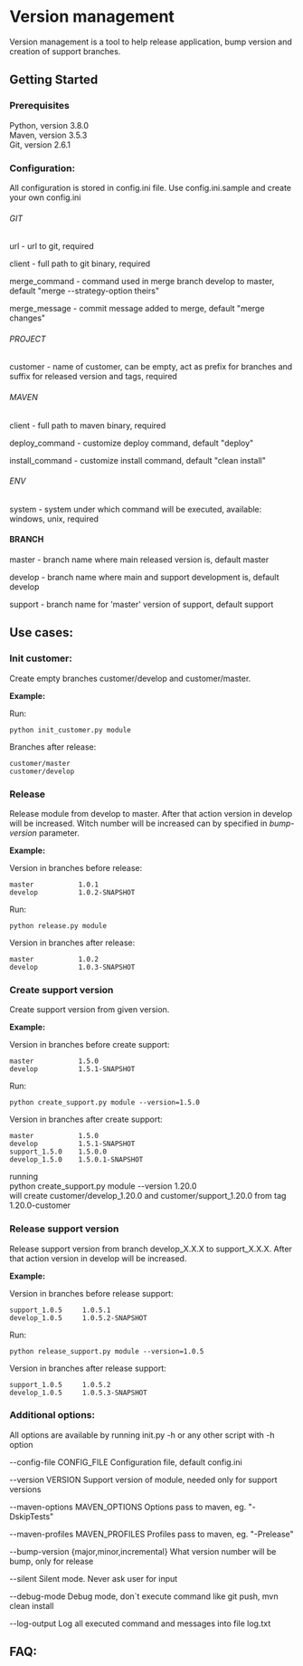 # Version management

Version management is a tool to help release application, bump version and creation of support branches.

## Getting Started

### Prerequisites

Python, version 3.8.0<br>
Maven, version 3.5.3<br>
Git, version 2.6.1


### Configuration:

All configuration is stored in config.ini file. Use config.ini.sample and create your own config.ini 

###### GIT

url - url to git, required

client - full path to git binary, required

merge_command - command used in merge branch develop to master, default "merge --strategy-option theirs"

merge_message - commit message added to merge, default "merge changes"

###### PROJECT

customer - name of customer, can be empty, act as prefix for branches and suffix for released version and tags, required

###### MAVEN

client - full path to maven binary, required

deploy_command - customize deploy command, default "deploy"

install_command - customize install command, default "clean install"

###### ENV

system - system under which command will be executed, available: windows, unix, required

#### BRANCH

master - branch name where main released version is, default master

develop - branch name where main and support development is, default develop

support - branch name for 'master' version of support, default support

## Use cases:

### Init customer:
Create empty branches customer/develop and customer/master.

<b>Example:</b>

Run:

    python init_customer.py module

Branches after release:

    customer/master           
    customer/develop          

###  Release
Release module from develop to master. After that action version in develop will be increased. Witch number will be increased can by specified in <i>bump-version</i> parameter. 

<b>Example:</b>

Version in branches before release:

    master           1.0.1
    develop          1.0.2-SNAPSHOT

Run:

    python release.py module

Version in branches after release:

    master           1.0.2
    develop          1.0.3-SNAPSHOT

###  Create support version
Create support version from given version. 

<b>Example:</b>

Version in branches before create support:

    master           1.5.0
    develop          1.5.1-SNAPSHOT

Run:

    python create_support.py module --version=1.5.0

Version in branches after create support:

    master           1.5.0
    develop          1.5.1-SNAPSHOT
    support_1.5.0    1.5.0.0
    develop_1.5.0    1.5.0.1-SNAPSHOT

running<br>
python create_support.py module --version 1.20.0<br>
will create customer/develop_1.20.0 and customer/support_1.20.0 from tag 1.20.0-customer

### Release support version
Release support version from branch develop_X.X.X to support_X.X.X. After that action version in develop will be increased.

<b>Example:</b>

Version in branches before release support:

    support_1.0.5     1.0.5.1
    develop_1.0.5     1.0.5.2-SNAPSHOT

Run:

    python release_support.py module --version=1.0.5

Version in branches after release support:

    support_1.0.5     1.0.5.2
    develop_1.0.5     1.0.5.3-SNAPSHOT

### Additional options:

All options are available by running init.py -h or any other script with -h option

  --config-file CONFIG_FILE
                        Configuration file, default config.ini
                        
  --version VERSION     Support version of module, needed only for support versions
  
  --maven-options MAVEN_OPTIONS
                        Options pass to maven, eg. "-DskipTests"
  
  --maven-profiles MAVEN_PROFILES
                        Profiles pass to maven, eg. "-Prelease"
  
  --bump-version {major,minor,incremental}
                        What version number will be bump, only for release
  
  --silent              Silent mode. Never ask user for input
  
  --debug-mode          Debug mode, don`t execute command like git push, mvn clean install
  
  --log-output          Log all executed command and messages into file log.txt


## FAQ:
